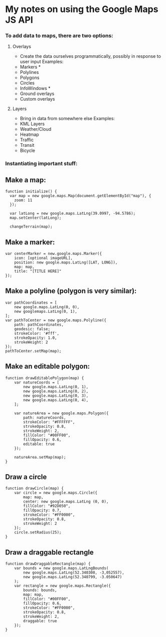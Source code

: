 <h1>My notes on using the Google Maps JS API</h1>

<h3>To add data to maps, there are two options:</h3>

1. Overlays
    - Create the data ourselves programmatically, possibly in response to user input
    Examples:
    - Markers *
    - Polylines
    - Polygons
    - Circles
    - InfoWindows *
    - Ground overlays
    - Custom overlays

2. Layers
    - Bring in data from somewhere else
    Examples:
    - KML Layers
    - Weather/Cloud
    - Heatmap
    - Traffic
    - Transit
    - Bicycle

<h3>Instantiating important stuff:</h3>

<h2>Make a map:</h2>

~~~~
function initialize() {
  var map = new google.maps.Map(document.getElementById("map"), {
    zoom: 11
  });

  var latLong = new google.maps.LatLng(39.0997, -94.5786);
  map.setCenter(latLong);

  changeTerrain(map);
~~~~

<h2>Make a marker:</h2>

~~~~
var centerMarker = new.google.maps.Marker({
    icon: [optional imageURL],
    position: new google.maps.LatLng([LAT, LONG]),
    map: map,
    title: "[TITLE HERE]"
});
~~~~

<h2>Make a polyline (polygon is very similar):</h2>

~~~~
var pathCoordinates = [
    new google.maps.LatLng(0, 0),
    new googlemaps.LatLng(0, 1),
];
var pathToCenter = new google.maps.Polyline({
    path: pathCoordinates,
    geodesic: false;
    strokeColor: '#fff',
    strokeOpacity: 1.0,
    strokeWeight: 2
});
pathToCenter.setMap(map);
~~~~

<h2>Make an editable polygon:</h2>

~~~~
function drawEditablePolygon(map) {
    var natureCoords = [
        new google.maps.LatLng(0, 1),
        new google.maps.LatLng(0, 2),
        new google.maps.LatLng(0, 3),
        new google.maps.LatLng(0, 4),
    ];

    var natureArea = new google.maps.Polygon({
        path: natureCoords,
        strokeColor: "#FFFFFF",
        strokeOpacity: 0.8,
        strokeWeight: 2,
        fillColor: "#00FF00",
        fillOpacity: 0.6,
        editable: true
    });

    natureArea.setMap(map);
}
~~~~

<h2>Draw a circle</h2>

~~~~
function drawCircle(map) {
    var circle = new google.maps.Circle({
        map: map,
        center: new google.maps.LatLng (0, 0),
        fillColor: "#92D050",
        fillOpacity: 0.7,
        strokeColor: "#FF0000",
        strokeOpacity: 0.8,
        strokeWeight: 2
    });
    circle.setRadius(25);
}
~~~~

<h2>Draw a draggable rectangle</h2>

~~~~
function drawDraggableRectangle(map) {
    var bounds = new google.maps.LatLngBounds(
        new google.maps.LatLng(52.340308, -3,052557),
        new google.maps.LatLng(52.340799, -3.050647)
    );
    var rectangle = new google.maps.Rectangle({
        bounds: bounds,
        map: map,
        fillColor: "#00FF00",
        fillOpacity: 0.6,
        strokeColor: "#FF0000",
        strokeOpacity: 0.8,
        strokeWeight: 2,
        draggable: true
    });
}
~~~~



